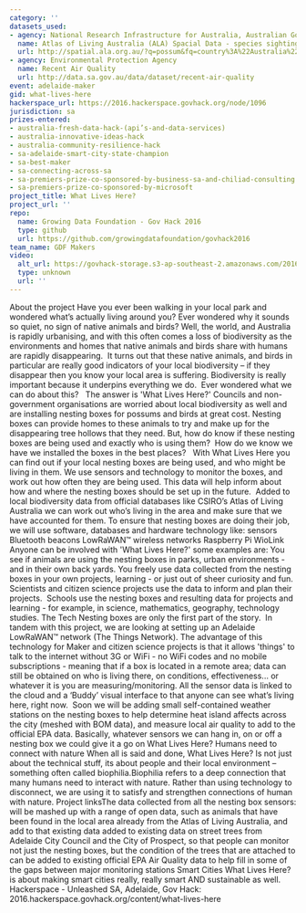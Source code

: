 ```yaml
---
category: ''
datasets_used:
- agency: National Research Infrastructure for Australia, Australian Government
  name: Atlas of Living Australia (ALA) Spacial Data - species sightings
  url: http://spatial.ala.org.au/?q=possum&fq=country%3A%22Australia%22
- agency: Environmental Protection Agency
  name: Recent Air Quality
  url: http://data.sa.gov.au/data/dataset/recent-air-quality
event: adelaide-maker
gid: what-lives-here
hackerspace_url: https://2016.hackerspace.govhack.org/node/1096
jurisdiction: sa
prizes-entered:
- australia-fresh-data-hack-(api’s-and-data-services)
- australia-innovative-ideas-hack
- australia-community-resilience-hack
- sa-adelaide-smart-city-state-champion
- sa-best-maker
- sa-connecting-across-sa
- sa-premiers-prize-co-sponsored-by-business-sa-and-chiliad-consulting
- sa-premiers-prize-co-sponsored-by-microsoft
project_title: What Lives Here?
project_url: ''
repo:
  name: Growing Data Foundation - Gov Hack 2016
  type: github
  url: https://github.com/growingdatafoundation/govhack2016
team_name: GDF Makers
video:
  alt_url: https://govhack-storage.s3-ap-southeast-2.amazonaws.com/2016/Adelaide%20-%20GDF%20Markers%20What%20Lives%20Here.mp4
  type: unknown
  url: ''
---
```


About the project
Have you ever been walking in your local park and wondered what’s actually living around you? Ever wondered why it sounds so quiet, no sign of native animals and birds? Well, the world, and Australia is rapidly urbanising, and with this often comes a loss of biodiversity as the environments and homes that native animals and birds share with humans are rapidly disappearing. 
It turns out that these native animals, and birds in particular are really good indicators of your local biodiversity – if they disappear then you know your local area is suffering. Biodiversity is really important because it underpins everything we do. 
Ever wondered what we can do about this?  
The answer is 'What Lives Here?'
Councils and non-government organisations are worried about local biodiversity as well and are installing nesting boxes for possums and birds at great cost. Nesting boxes can provide homes to these animals to try and make up for the disappearing tree hollows that they need. But, how do know if these nesting boxes are being used and exactly who is using them?  How do we know we have we installed the boxes in the best places?  
With What Lives Here you can find out if your local nesting boxes are being used, and who might be living in them. We use sensors and technology to monitor the boxes, and work out how often they are being used. This data will help inform about how and where the nesting boxes should be set up in the future.  Added to local biodiversity data from official databases like CSIRO’s Atlas of Living Australia we can work out who’s living in the area and make sure that we have accounted for them.
To ensure that nesting boxes are doing their job, we will use software, databases and hardware technology like:
sensors 
Bluetooth beacons
LowRaWAN™
wireless networks
Raspberry Pi
WioLink 
Anyone can be involved with 'What Lives Here?' some examples are:
You see if animals are using the nesting boxes in parks, urban environments - and in their own back yards.
You freely use data collected from the nesting boxes in your own projects, learning - or just out of sheer curiosity and fun.
Scientists and citizen science projects use the data to inform and plan their projects. 
Schools use the nesting boxes and resulting data for projects and learning - for example, in science, mathematics, geography, technology studies.
The Tech
Nesting boxes are only the first part of the story. 
In tandem with this project, we are looking at setting up an Adelaide LowRaWAN™ network (The Things Network). The advantage of this technology for Maker and citizen science projects is that it allows 'things' to talk to the internet without 3G or WiFi - no WiFi codes and no mobile subscriptions - meaning that if a box is located in a remote area; data can still be obtained on who is living there, on conditions, effectiveness... or whatever it is you are measuring/monitoring.
All the sensor data is linked to the cloud and a ‘Buddy’ visual interface to that anyone can see what’s living here, right now. 
Soon we will be adding small self-contained weather stations on the nesting boxes to help determine heat island affects across the city (meshed with BOM data), and measure local air quality to add to the official EPA data.
Basically, whatever sensors we can hang in, on or off a nesting box we could give it a go on What Lives Here?
Humans need to connect with nature
When all is said and done, What Lives Here? Is not just about the technical stuff, its about people and their local environment – something often called biophilia.Biophilia refers to a deep connection that many humans need to interact with nature. Rather than using technology to disconnect, we are using it to satisfy and strengthen connections of human with nature.
Project linksThe data collected from all the nesting box sensors:
will be mashed up with a range of open data, such as animals that have been found in the local area already from the Atlas of Living Australia, and add to that existing data
added to existing data on street trees from Adelaide City Council and the City of Prospect, so that people can monitor not just the nesting boxes, but the condition of the trees that are attached to
can be added to existing official EPA Air Quality data to help fill in some of the gaps between major monitoring stations
Smart Cities
What Lives Here? is about making smart cities really, really smart AND sustainable as well.  
Hackerspace - Unleashed SA, Adelaide, Gov Hack: 2016.hackerspace.govhack.org/content/what-lives-here